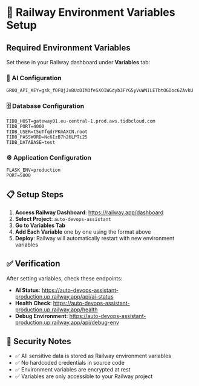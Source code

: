 # 🚀 Railway Environment Variables Setup

## Required Environment Variables

Set these in your Railway dashboard under **Variables** tab:

### 🤖 AI Configuration
```
GROQ_API_KEY=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
```

### 🗄️ Database Configuration
```
TIDB_HOST=gateway01.eu-central-1.prod.aws.tidbcloud.com
TIDB_PORT=4000
TIDB_USER=t5uTfqdrPKmAXCN.root
TIDB_PASSWORD=Nc6IzB7h26LPTi25
TIDB_DATABASE=test
```

### ⚙️ Application Configuration
```
FLASK_ENV=production
PORT=5000
```

## 📋 Setup Steps

1. **Access Railway Dashboard**: https://railway.app/dashboard
2. **Select Project**: `auto-devops-assistant`
3. **Go to Variables Tab**
4. **Add Each Variable** one by one using the format above
5. **Deploy**: Railway will automatically restart with new environment variables

## ✅ Verification

After setting variables, check these endpoints:
- **AI Status**: https://auto-devops-assistant-production.up.railway.app/api/ai-status
- **Health Check**: https://auto-devops-assistant-production.up.railway.app/health
- **Debug Environment**: https://auto-devops-assistant-production.up.railway.app/api/debug-env

## 🔐 Security Notes

- ✅ All sensitive data is stored as Railway environment variables
- ✅ No hardcoded credentials in source code
- ✅ Environment variables are encrypted at rest
- ✅ Variables are only accessible to your Railway project
